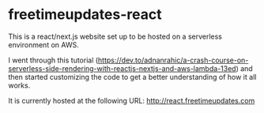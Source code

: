 # freetimeupdates-react

This is a react/next.js website set up to be hosted on a serverless environment on AWS.

I went through this tutorial (https://dev.to/adnanrahic/a-crash-course-on-serverless-side-rendering-with-reactjs-nextjs-and-aws-lambda-13ed) and then started customizing the code to get a better understanding of how it all works.

It is currently hosted at the following URL: http://react.freetimeupdates.com
